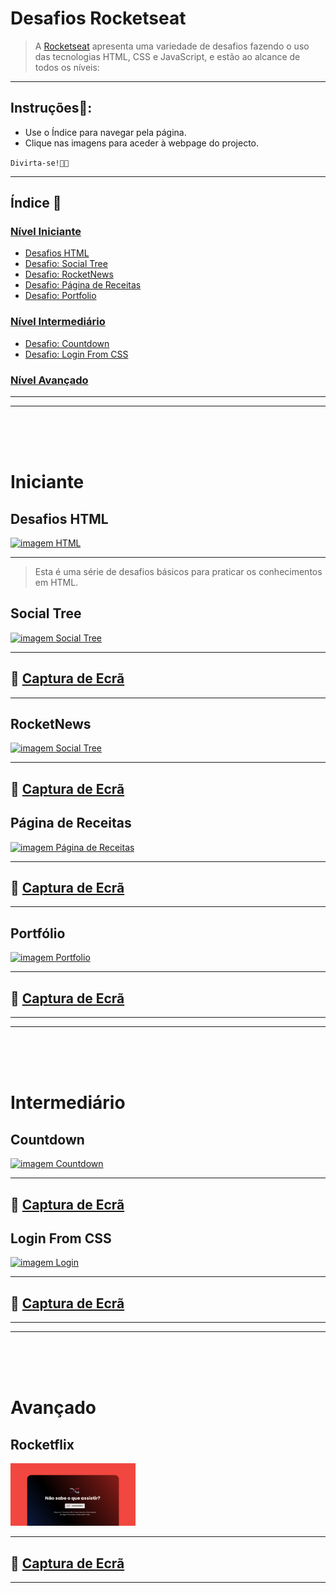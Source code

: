 # Desafios Rocketseat

> A [Rocketseat](https://rocketseat.com.br/) apresenta uma variedade de desafios fazendo o uso das tecnologias HTML, CSS e JavaScript, e estão ao alcance de todos os níveis:

---

## Instruções📑:

* Use o Índice para navegar pela página.
* Clique nas imagens para aceder à webpage  do projecto.

`Divirta-se!🏳️‍🌈`

---

## Índice 🚀

### [Nível Iniciante](#iniciante)

* [Desafios HTML](#desafios-html)
* [Desafio: Social Tree](#social-tree)
* [Desafio: RocketNews](#rocketnews)
* [Desafio: Página de Receitas](#página-de-receitas)
* [Desafio: Portfolio](#portfolio)

### [Nível Intermediário](#intermediário) 

* [Desafio: Countdown](#countdown)
* [Desafio: Login From CSS](#login-from-css)

### [Nível Avançado](#)

---
---
<br>
<br>
<br>

# Iniciante

## Desafios HTML

[<img src="./iniciante/assets/html.webp" alt="imagem HTML" width="200px" height="100px" >](https://mellcosta.github.io/desafiosRocketseat/iniciante/desafios_html/desafios_html.html)

___

> Esta é uma série de desafios básicos para praticar os conhecimentos em HTML.

## Social Tree

[<img src="./iniciante/assets/social-tree-image.webp" alt="imagem Social Tree" width="200px" height="100px" >](https://mellcosta.github.io/desafiosRocketseat/iniciante/social_tree/social_tree.html)

---
## 📸 [Captura de Ecrã](https://mellcosta.github.io/desafiosRocketseat/iniciante/assets/socialTree.PNG)

___

## RocketNews

[<img src="./iniciante/assets/rocketnews-image.webp" alt="imagem Social Tree" width="200px" height="100px" >](https://mellcosta.github.io/desafiosRocketseat/iniciante/rocket_news/rocket_news.html)

---
## 📸 [Captura de Ecrã](https://mellcosta.github.io/desafiosRocketseat/iniciante/assets/rocket_news_mel.PNG)

## Página de Receitas

[<img src="./iniciante/assets/cookbook-image.webp" alt="imagem Página de Receitas" width="200px" height="100px" >](https://mellcosta.github.io/desafiosRocketseat/iniciante/receitas/receitas.html)

---
## 📸 [Captura de Ecrã](https://mellcosta.github.io/desafiosRocketseat/iniciante/assets/calulú.PNG)
____

## Portfólio

[<img src="./iniciante/assets/portfolio.webp" alt="imagem Portfolio" width="200px" height="100px" >](https://mellcosta.github.io/desafiosRocketseat/iniciante/portfolio/portfolio.html)

---
## 📸 [Captura de Ecrã](https://mellcosta.github.io/desafiosRocketseat/iniciante/assets/portfolioMel.PNG)

---
___
<br>
<br>
<br>

# Intermediário

## Countdown

[<img src="./intermediario/assets/countdown_read.webp" alt="imagem Countdown" width="200px" height="100px" >](https://mellcosta.github.io/desafiosRocketseat/intermediario/countdown/countdown.html)

---
## 📸 [Captura de Ecrã](https://mellcosta.github.io/desafiosRocketseat/intermediario/assets/countdownMel.PNG)

## Login From CSS

[<img src="./intermediario/assets/login.webp" alt="imagem Login" width="200px" height="100px" >](https://mellcosta.github.io/desafiosRocketseat/intermediario/login/login.html)

---
## 📸 [Captura de Ecrã](https://mellcosta.github.io/desafiosRocketseat/intermediario/assets/loginMel.PNG)

---
___
<br>
<br>
<br>

# Avançado

## Rocketflix

[<img src="./avancado/assets/rocketflix.png" alt="imagem Countdown" width="200px" height="100px" >](https://mellcosta.github.io/desafiosRocketseat/avancado/rocketflix/rocketflix.html)

---
## 📸 [Captura de Ecrã](https://mellcosta.github.io/desafiosRocketseat/avancado/assets/rocketflixMel.png)

---
